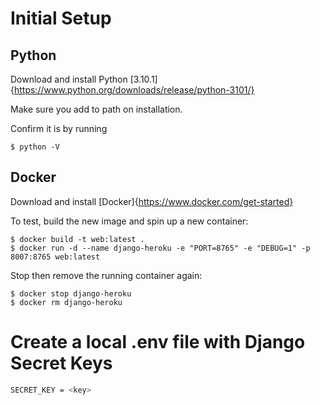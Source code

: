 # Initial Setup

## Python

Download and install Python [3.10.1]{https://www.python.org/downloads/release/python-3101/}

Make sure you add to path on installation.

Confirm it is by running

```
$ python -V
```

## Docker

Download and install [Docker]{https://www.docker.com/get-started}

To test, build the new image and spin up a new container:

```
$ docker build -t web:latest .
$ docker run -d --name django-heroku -e "PORT=8765" -e "DEBUG=1" -p 8007:8765 web:latest
```

Stop then remove the running container again:

```
$ docker stop django-heroku
$ docker rm django-heroku
```

# Create a local .env file with Django Secret Keys

```sh
SECRET_KEY = <key>
```
